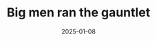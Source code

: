 ---
title: Big men ran the gauntlet
promotion: AEW
show: Dynamite
date: 2025-01-08
tags:
  - murderhawk
  - hobbs
  - trevor
  - yuta
  - JJ
  - beast
images:
  - src: /assets/snapshots/2025.01.08.AEW.Dynamite.c.jpg
    alt: Murderhawk catching Yuta in a chokeslam
  - src: /assets/snapshots/2025.01.08.AEW.Dynamite.d.jpg
    alt: Murderhawk catching Yuta in a chokeslam
  - src: /assets/snapshots/2025.01.08.AEW.Dynamite.e.jpg
    alt: Hobbs & Murderhawk tossing Trevor
  - src: /assets/snapshots/2025.01.08.AEW.Dynamite.f.jpg
    alt: Hobbs & Murderhawk tossing Trevor
---
